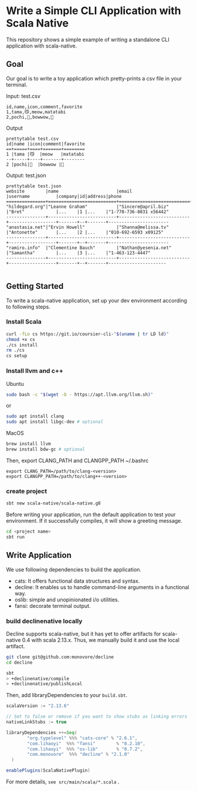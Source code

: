 
# Write a Simple CLI Application with Scala Native
This repository shows a simple example of writing a standalone CLI application with scala-native.
## Goal
Our goal is to write a toy application which pretty-prints a csv file in your terminal.

Input: test.csv
```
id,name,icon,comment,favorite
1,tama,😼,meow,matatabi
2,pochi,🐶,bowwow,🦴
```
Output
```
prettytable test.csv
id|name |icon|comment|favorite
==+=====+====+=======+========
1 |tama |😼  |meow   |matatabi
--+-----+----+-------+--------
2 |pochi|🐶  |bowwow |🦴
```

Output: test.json
```
prettytable test.json
website        |name                      |email                      |username          |company|id|address|phone
===============+==========================+===========================+==================+=======+==+=======+=======================
"hildegard.org"|"Leanne Graham"           |"Sincere@april.biz"        |"Bret"            |...    |1 |...    |"1-770-736-8031 x56442"
---------------+--------------------------+---------------------------+------------------+-------+--+-------+-----------------------
"anastasia.net"|"Ervin Howell"            |"Shanna@melissa.tv"        |"Antonette"       |...    |2 |...    |"010-692-6593 x09125"
---------------+--------------------------+---------------------------+------------------+-------+--+-------+-----------------------
"ramiro.info"  |"Clementine Bauch"        |"Nathan@yesenia.net"       |"Samantha"        |...    |3 |...    |"1-463-123-4447"
---------------+--------------------------+---------------------------+------------------+-------+--+-------+----------------------


```
## Getting Started
To write a scala-native application, set up your dev environment according to following steps. 
### Install Scala

```sh
curl -fLo cs https://git.io/coursier-cli-"$(uname | tr LD ld)"
chmod +x cs
./cs install
rm ./cs
cs setup
```

### Install llvm and c++

Ubuntu

```sh
sudo bash -c "$(wget -O - https://apt.llvm.org/llvm.sh)"
```
or
```sh
sudo apt install clang
sudo apt install libgc-dev # optional
```

MacOS

```sh
brew install llvm
brew install bdw-gc # optional
```

Then, export CLANG_PATH and CLANGPP_PATH
~/.bashrc
```
export CLANG_PATH=/path/to/clang-<version>
export CLANGPP_PATH=/path/to/clang++-<version>

```

### create project

```sh
sbt new scala-native/scala-native.g8
```

Before writing your application, run the default application to test your environment. If it successfully compiles, it will show a greeting message.
```sh
cd <project name>
sbt run
```

## Write Application

We use following dependencies to build the application.

- cats: It offers functional data structures and syntax.
- decline: It enables us to handle command-line arguments in a functional way.
- oslib: simple and unopinionated i/o utilities.
- fansi: decorate terminal output.

### build declinenative locally

Decline supports scala-native, but it has yet to offer artifacts for scala-native 0.4 with scala 2.13.x. Thus, we manually build it and use the local artifact.

```sh
git clone git@github.com:monovore/decline
cd decline

sbt
> +declinenative/compile
> +declinenative/publishLocal
```

Then, add libraryDependencies to your `build.sbt`.

```scala
scalaVersion := "2.13.6"

// Set to false or remove if you want to show stubs as linking errors
nativeLinkStubs := true

libraryDependencies ++=Seq(
        "org.typelevel" %%% "cats-core" % "2.6.1",
        "com.lihaoyi"  %%% "fansi"        % "0.2.10",
        "com.lihaoyi"  %%% "os-lib"       % "0.7.2",
        "com.monovore"  %%% "decline" % "2.1.0"
  )

enablePlugins(ScalaNativePlugin)
```

For more details, `see src/main/scala/*.scala` .
